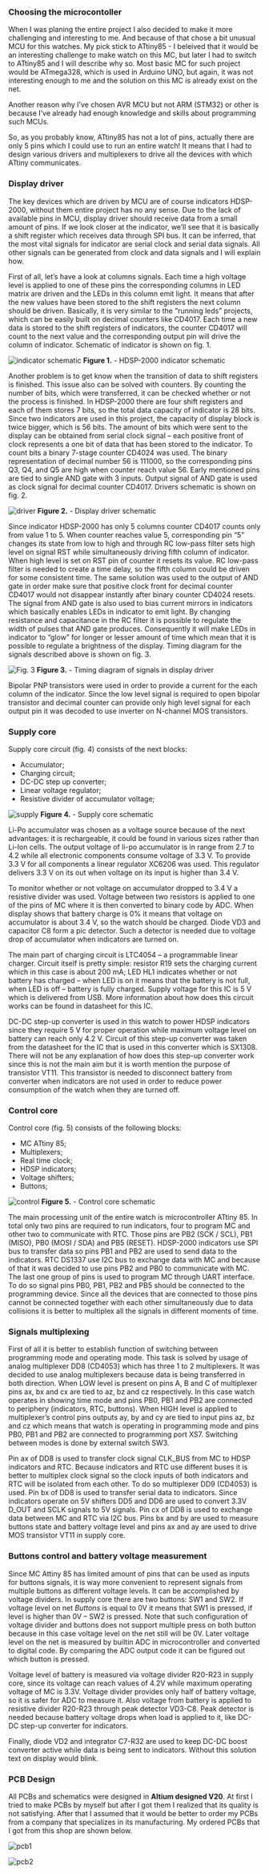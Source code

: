 
### Choosing the microcontoller

When I was planing the entire project I also decided to make it more
challenging and interesting to me. And because of that chose a bit
unusual MCU for this watches. My pick stick to ATtiny85 - I beleived
that it would be an interesting challenge to make watch on this MC, but
later I had to switch to ATtiny85 and I will describe why so. Most basic
MC for such project would be ATmega328, which is used in Arduino UNO,
but again, it was not interesting enough to me and the solution on this
MC is already exist on the net.

Another reason why I’ve chosen AVR MCU but not ARM (STM32) or other is
because I’ve already had enough knowledge and skills about programming
such MCUs.

So, as you probably know, ATtiny85 has not a lot of pins, actually there
are only 5 pins which I could use to run an entire watch! It means that
I had to design various drivers and multiplexers to drive all the
devices with which ATtiny communicates.

### Display driver

The key devices which are driven by MCU are of course indicators
HDSP-2000, without them entire project has no any sense. Due to the lack
of available pins in MCU, display driver should receive data from a
small amount of pins. If we look closer at the indicator, we’ll see that
it is basically a shift register which receives data through SPI bus. It
can be inferred, that the most vital signals for indicator are serial
clock and serial data signals. All other signals can be generated from
clock and data signals and I will explain how.

First of all, let’s have a look at columns signals. Each time a high
voltage level is applied to one of these pins the corresponding columns
in LED matrix are driven and the LEDs in this column emit light. It
means that after the new values have been stored to the shift registers
the next column should be driven. Basically, it is very similar to the
“running leds” projects, which can be easily built on decimal counters
like CD4017. Each time a new data is stored to the shift registers of
indicators, the counter CD4017 will count to the next value and the
corresponding output pin will drive the column of indicator. Schematic
of indicator is shown on fig. 1.

![indicator schematic](../images/hdsp_sch.png)
**Figure 1.** - HDSP-2000 indicator schematic

Another problem is to get know when the transition of data to shift
registers is finished. This issue also can be solved with counters. By
counting the number of bits, which were transferred, it can be checked
whether or not the process is finished. In HDSP-2000 there are four
shift registers and each of them stores 7 bits, so the total data
capacity of indicator is 28 bits. Since two indicators are used in this
project, the capacity of display block is twice bigger, which is 56
bits. The amount of bits which were sent to the display can be obtained
from serial clock signal – each positive front of clock represents a one
bit of data that has been stored to the indicator. To count bits a
binary 7-stage counter CD4024 was used. The binary representation of
decimal number 56 is 111000, so the corresponding pins Q3, Q4, and Q5
are high when counter reach value 56. Early mentioned pins are tied to
single AND gate with 3 inputs. Output signal of AND gate is used as
clock signal for decimal counter CD4017. Drivers schematic is shown on
fig. 2.

![driver](../images/driver.png)
**Figure 2.** - Display driver schematic

Since indicator HDSP-2000 has 
only 5 columns counter CD4017 counts only from value 1 to 5. When
counter reaches value 5, corresponding pin “5” changes its state from
low to high and through RC low-pass filter sets high level on signal RST
while simultaneously driving fifth column of indicator. When high level
is set on RST pin of counter it resets its value. RC low-pass filter is
needed to create a time delay, so the fifth column could be driven for
some consistent time. The same solution was used to the output of AND
gate in order make sure that positive clock front for decimal counter
CD4017 would not disappear instantly after binary counter CD4024 resets.
The signal from AND gate is also used to bias current mirrors in
indicators which basically enables LEDs in indicator to emit light. By
changing resistance and capacitance in the RC filter it is possible to
regulate the width of pulses that AND gate produces. Consequently it
will make LEDs in indicator to “glow” for longer or lesser amount of
time which mean that it is possible to regulate a brightness of the
display. Timing diagram for the signals described above is shown on fig.
3.

![Fig. 3](../images/image3.png)
**Figure 3.** - Timing diagram of signals in display driver

Bipolar PNP transistors were used in order to provide a current for the
each column of the indicator. Since the low level signal is required to
open bipolar transistor and decimal counter can provide only high level
signal for each output pin it was decoded to use inverter on N-channel
MOS transistors.

### Supply core

Supply core circuit (fig. 4) consists of the next blocks:

- Accumulator;
- Charging circuit;
- DC-DC step up converter;
- Linear voltage regulator;
- Resistive divider of accumulator voltage;

![supply](../images/supply.png)
**Figure 4.** - Supply core schematic

Li-Po accumulator was chosen as a voltage source because of the next
advantages: it is rechargeable, it could be found in various sizes
rather than Li-Ion cells. The output voltage of li-po accumulator is in
range from 2.7 to 4.2 while all electronic components consume voltage of
3.3 V. To provide 3.3 V for all components a linear regulator XC6206 was
used. This regulator delivers 3.3 V on its out when voltage on its input
is higher than 3.4 V.

To monitor whether or not voltage on accumulator dropped to 3.4 V a
resistive divider was used. Voltage between two resistors is applied to
one of the pins of MC where it is then converted to binary code by ADC.
When display shows that battery charge is 0% it means that voltage on
accumulator is about 3.4 V, so the watch should be charged. Diode VD3
and capacitor C8 form a pic detector. Such a detector is needed due to
voltage drop of accumulator when indicators are turned on.

The main part of charging circuit is LTC4054 – a programmable linear
charger. Circuit itself is pretty simple: resistor R19 sets the charging
current which in this case is about 200 mA; LED HL1 indicates whether or
not battery has charged – when LED is on it means that the battery is
not full, when LED is off – battery is fully charged. Supply voltage for
this IC is 5 V which is delivered from USB. More information about how
does this circuit works can be found in datasheet for this IC.

DC-DC step-up converter is used in this watch to power HDSP indicators
since they require 5 V for proper operation while maximum voltage level
on battery can reach only 4.2 V. Circuit of this step-up converter was
taken from the datasheet for the IC that is used in this converter which
is SX1308. There will not be any explanation of how does this step-up
converter work since this is not the main aim but it is worth mention
the purpose of transistor VT11. This transistor is needed to disconnect
battery from converter when indicators are not used in order to reduce
power consumption of the watch when they are turned off.

### Control core

Control core (fig. 5) consists of the following blocks:

- MC ATtiny 85;
- Multiplexers;
- Real time clock;
- HDSP indicators;
- Voltage shifters;
- Buttons;

![control](../images/control.png)
**Figure 5.** - Control core schematic

The main processing unit of the entire watch is microcontroller ATtiny
85. In total only two pins are required to run indicators, four to
program MC and other two to communicate with RTC. Those pins are PB2
(SCK / SCL), PB1 (MISO), PB0 (MOSI / SDA) and PB5 (RESET). HDSP-2000
indicators use SPI bus to transfer data so pins PB1 and PB2 are used to
send data to the indicators. RTC DS1337 use I2C bus to exchange data
with MC and because of that it was decided to use pins PB2 and PB0 to
communicate with MC. The last one group of pins is used to program MC
through UART interface. To do so signal pins PB0, PB1, PB2 and PB5
should be connected to the programming device. Since all the devices
that are connected to those pins cannot be connected together with each
other simultaneously due to data collisions it is better to multiplex
all the signals in different moments of time.

### Signals multiplexing

First of all it is better to establish function of switching between
programming mode and operating mode. This task is solved by usage of
analog multiplexer DD8 (CD4053) which has three 1 to 2 multiplexers. It
was decided to use analog multiplexers because data is being transferred
in both direction. When LOW level is present on pins A, B and C of
multiplexer pins ax, bx and cx are tied to az, bz and cz respectively.
In this case watch operates in showing time mode and pins PB0, PB1 and
PB2 are connected to periphery (indicators, RTC, buttons). When HIGH
level is applied to multiplexer’s control pins outputs ay, by and cy are
tied to input pins az, bz and cz which means that watch is operating in
programming mode and pins PB0, PB1 and PB2 are connected to programming
port XS7. Switching between modes is done by external switch SW3.

Pin ax of DD8 is used to transfer clock signal CLK_BUS from MC to HDSP
indicators and RTC. Because indicators and RTC use different buses it is
better to multiplex clock signal so the clock inputs of both indicators
and RTC will be isolated from each other. To do so multiplexer DD9
(CD4053) is used. Pin bx of DD8 is used to transfer serial data to
indicators. Since indicators operate on 5V shifters DD5 and DD6 are used
to convert 3.3V D_OUT and SCLK signals to 5V signals. Pin cx of DD8 is
used to exchange data between MC and RTC via I2C bus. Pins bx and by are
used to measure buttons state and battery voltage level and pins ax and
ay are used to drive MOS transistor VT11 in supply core.

### Buttons control and battery voltage measurement

Since MC Attiny 85 has limited amount of pins that can be used as inputs
for buttons signals, it is way more convenient to represent signals from
multiple buttons as different voltage levels. It can be accomplished by
voltage dividers. In supply core there are two buttons: SW1 and SW2. If
voltage level on net *Buttons* is equal to 0V it means that SW1 is
pressed, if level is higher than 0V – SW2 is pressed. Note that such
configuration of voltage divider and buttons does not support multiple
press on both button because in this case voltage level on the net still
will be 0V. Later voltage level on the net is measured by builtin ADC in
microcontroller and converted to digital code. By comparing the ADC
output code it can be figured out which button is pressed.

Voltage level of battery is measured via voltage divider R20-R23 in
supply core, since its voltage can reach values of 4.2V while maximum
operating voltage of MC is 3.3V. Voltage divider provides only half of
battery voltage, so it is safer for ADC to measure it. Also voltage from
battery is applied to resistive divider R20-R23 through peak detector
VD3-C8. Peak detector is needed because battery voltage drops when load
is applied to it, like DC-DC step-up converter for indicators.

Finally, diode VD2 and integrator C7-R32 are used to keep DC-DC boost
converter active while data is being sent to indicators. Without this
solution text on display would blink.

### PCB Design

All PCBs and schematics were designed in **Altium designed V20**.
At first I tried to make PCBs by myself but after I got them I realized
that its quality is not satisfying. After that I assumed that it would 
be better to order my PCBs from a company that specializes in its 
manufacturing. My ordered PCBs that I got from this shop are shown below.

![pcb1](../images/pcb_image.jpg)

![pcb2](../images/pcb_image2.jpg)

